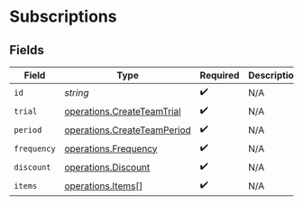 # Subscriptions


## Fields

| Field                                                                      | Type                                                                       | Required                                                                   | Description                                                                |
| -------------------------------------------------------------------------- | -------------------------------------------------------------------------- | -------------------------------------------------------------------------- | -------------------------------------------------------------------------- |
| `id`                                                                       | *string*                                                                   | :heavy_check_mark:                                                         | N/A                                                                        |
| `trial`                                                                    | [operations.CreateTeamTrial](../../models/operations/createteamtrial.md)   | :heavy_check_mark:                                                         | N/A                                                                        |
| `period`                                                                   | [operations.CreateTeamPeriod](../../models/operations/createteamperiod.md) | :heavy_check_mark:                                                         | N/A                                                                        |
| `frequency`                                                                | [operations.Frequency](../../models/operations/frequency.md)               | :heavy_check_mark:                                                         | N/A                                                                        |
| `discount`                                                                 | [operations.Discount](../../models/operations/discount.md)                 | :heavy_check_mark:                                                         | N/A                                                                        |
| `items`                                                                    | [operations.Items](../../models/operations/items.md)[]                     | :heavy_check_mark:                                                         | N/A                                                                        |